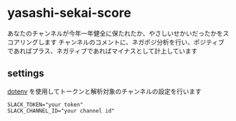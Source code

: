 # yasashi-sekai-score
あなたのチャンネルが今年一年健全に保たれたか、やさしいせかいだったかをスコアリングします
チャンネルのコメントに、ネガポジ分析を行い、ポジティブであればプラス、ネガティブであればマイナスとして計上しています

## settings
[dotenv](https://pypi.org/project/python-dotenv/) を使用してトークンと解析対象のチャンネルの設定を行います
```
SLACK_TOKEN="your token"
SLACK_CHANNEL_ID="your channel id"
```
